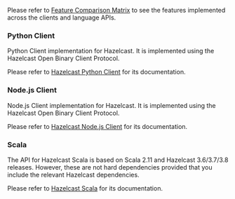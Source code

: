 

Please refer to <a href="http://hazelcast.org/clients-languages/" target="_blank">Feature Comparison Matrix</a> to see the features implemented across the clients and language APIs.


### Python Client


Python Client implementation for Hazelcast. It is implemented using the Hazelcast Open Binary Client Protocol. 

Please refer to <a href="http://hazelcast.github.io/hazelcast-python-client/" target="_blank">Hazelcast Python Client</a> for its documentation. 

### Node.js Client

Node.js Client implementation for Hazelcast. It is implemented using the Hazelcast Open Binary Client Protocol. 

Please refer to <a href="https://github.com/hazelcast/hazelcast-nodejs-client" target="_blank">Hazelcast Node.js Client</a> for its documentation. 

### Scala 

The API for Hazelcast Scala is based on Scala 2.11 and Hazelcast 3.6/3.7/3.8 releases. However, these are not hard dependencies provided that you include the relevant Hazelcast dependencies.

Please refer to <a href="https://github.com/hazelcast/hazelcast-scala" target="_blank">Hazelcast Scala</a> for its documentation. 

